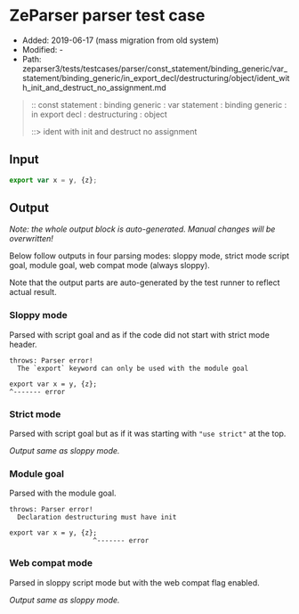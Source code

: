 # ZeParser parser test case

- Added: 2019-06-17 (mass migration from old system)
- Modified: -
- Path: zeparser3/tests/testcases/parser/const_statement/binding_generic/var_statement/binding_generic/in_export_decl/destructuring/object/ident_with_init_and_destruct_no_assignment.md

> :: const statement : binding generic : var statement : binding generic : in export decl : destructuring : object
>
> ::> ident with init and destruct no assignment

## Input

`````js
export var x = y, {z};
`````

## Output

_Note: the whole output block is auto-generated. Manual changes will be overwritten!_

Below follow outputs in four parsing modes: sloppy mode, strict mode script goal, module goal, web compat mode (always sloppy).

Note that the output parts are auto-generated by the test runner to reflect actual result.

### Sloppy mode

Parsed with script goal and as if the code did not start with strict mode header.

`````
throws: Parser error!
  The `export` keyword can only be used with the module goal

export var x = y, {z};
^------- error
`````

### Strict mode

Parsed with script goal but as if it was starting with `"use strict"` at the top.

_Output same as sloppy mode._

### Module goal

Parsed with the module goal.

`````
throws: Parser error!
  Declaration destructuring must have init

export var x = y, {z};
                     ^------- error
`````


### Web compat mode

Parsed in sloppy script mode but with the web compat flag enabled.

_Output same as sloppy mode._
